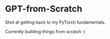 # GPT-from-Scratch

Shot at getting back to my PyTorch fundamentals. 

Currently building things from scratch :)
